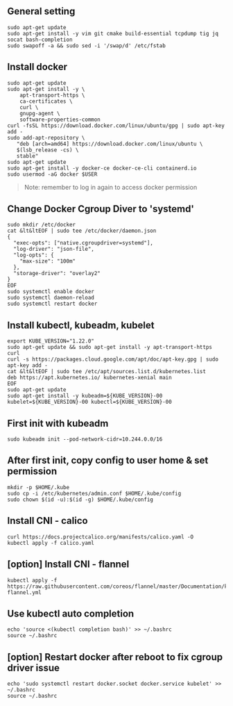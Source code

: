 ## General setting
```
sudo apt-get update
sudo apt-get install -y vim git cmake build-essential tcpdump tig jq socat bash-completion
sudo swapoff -a && sudo sed -i '/swap/d' /etc/fstab
```

## Install docker
```
sudo apt-get update
sudo apt-get install -y \
    apt-transport-https \
    ca-certificates \
    curl \
    gnupg-agent \
    software-properties-common
curl -fsSL https://download.docker.com/linux/ubuntu/gpg | sudo apt-key add -
sudo add-apt-repository \
   "deb [arch=amd64] https://download.docker.com/linux/ubuntu \
   $(lsb_release -cs) \
   stable"
sudo apt-get update
sudo apt-get install -y docker-ce docker-ce-cli containerd.io
sudo usermod -aG docker $USER
```
> Note: remember to log in again to access docker permission

## Change Docker Cgroup Diver to 'systemd'
```
sudo mkdir /etc/docker
cat &lt&ltEOF | sudo tee /etc/docker/daemon.json
{
  "exec-opts": ["native.cgroupdriver=systemd"],
  "log-driver": "json-file",
  "log-opts": {
    "max-size": "100m"
  },
  "storage-driver": "overlay2"
}
EOF
sudo systemctl enable docker
sudo systemctl daemon-reload
sudo systemctl restart docker
```

## Install kubectl, kubeadm, kubelet
```
export KUBE_VERSION="1.22.0"
sudo apt-get update && sudo apt-get install -y apt-transport-https curl
curl -s https://packages.cloud.google.com/apt/doc/apt-key.gpg | sudo apt-key add -
cat &lt&ltEOF | sudo tee /etc/apt/sources.list.d/kubernetes.list
deb https://apt.kubernetes.io/ kubernetes-xenial main
EOF
sudo apt-get update
sudo apt-get install -y kubeadm=${KUBE_VERSION}-00 kubelet=${KUBE_VERSION}-00 kubectl=${KUBE_VERSION}-00
```

## First init with kubeadm
```
sudo kubeadm init --pod-network-cidr=10.244.0.0/16
```

## After first init, copy config to user home & set permission
```
mkdir -p $HOME/.kube
sudo cp -i /etc/kubernetes/admin.conf $HOME/.kube/config
sudo chown $(id -u):$(id -g) $HOME/.kube/config
```

## Install CNI - calico
```
curl https://docs.projectcalico.org/manifests/calico.yaml -O
kubectl apply -f calico.yaml
```

## [option] Install CNI - flannel
```
kubectl apply -f https://raw.githubusercontent.com/coreos/flannel/master/Documentation/kube-flannel.yml
```

## Use kubectl auto completion
```
echo 'source <(kubectl completion bash)' >> ~/.bashrc
source ~/.bashrc
```

## [option] Restart docker after reboot to fix cgroup driver issue
```
echo 'sudo systemctl restart docker.socket docker.service kubelet' >> ~/.bashrc
source ~/.bashrc
```

